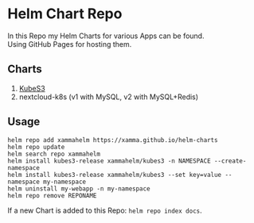 # Helm Chart Repo
In this Repo my Helm Charts for various Apps can be found.  
Using GitHub Pages for hosting them.  

## Charts
1. [KubeS3](https://github.com/xamma/KubeS3)
2. nextcloud-k8s (v1 with MySQL, v2 with MySQL+Redis)

## Usage
```
helm repo add xammahelm https://xamma.github.io/helm-charts
helm repo update
helm search repo xammahelm
helm install kubes3-release xammahelm/kubes3 -n NAMESPACE --create-namespace
helm install kubes3-release xammahelm/kubes3 --set key=value --namespace my-namespace
helm uninstall my-webapp -n my-namespace
helm repo remove REPONAME
```

If a new Chart is added to this Repo: ```helm repo index docs```.  

